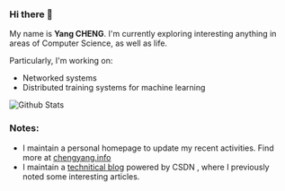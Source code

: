 ### Hi there 👋


My name is **Yang CHENG**. I'm currently exploring interesting anything in areas of Computer Science, as well as life.

Particularly, I'm working on:
- Networked systems
- Distributed training systems for machine learning

![Github Stats](https://github-readme-stats.vercel.app/api?username=NEWPLAN)

### Notes:

- I maintain a personal homepage to update my recent activities. Find more at  [chengyang.info](https://chengyang.info)
- I maintain a [technitical blog](https://blog.csdn.net/u011889952?spm=1000.2115.3001.5343&type=blog) powered by CSDN , where I previously noted some interesting articles.


